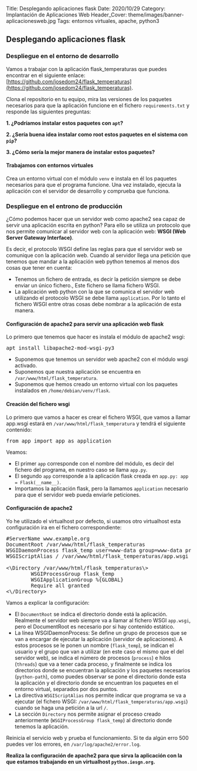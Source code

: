 Title: Desplegando aplicaciones flask
Date: 2020/10/29
Category: Implantación de Aplicaciones Web
Header_Cover: theme/images/banner-aplicacionesweb.jpg
Tags: entornos virtuales, apache, python3


## Desplegando aplicaciones flask
### Despliegue en el entorno de desarrollo

Vamos a trabajar con la aplicación flask_temperaturas que puedes encontrar en el siguiente enlace: [https://github.com/josedom24/flask_temperaturas](https://github.com/josedom24/flask_temperaturas).

Clona el repositorio en tu equipo, mira las versiones de los paquetes necesarios para que la aplicación funcione en el fichero `requirements.txt` y responde las siguientes preguntas:

**1. ¿Podríamos instalar estos paquetes con `apt`?**



**2. ¿Sería buena idea instalar como root estos paquetes en el sistema con `pip`?**



**3. ¿Cómo sería la mejor manera de instalar estos paquetes?**




#### Trabajamos con entornos virtuales

Crea un entorno virtual con el módulo `venv` e instala en él los paquetes necesarios para que el programa funcione. Una vez instalado, ejecuta la aplicación con el servidor de desarrollo y comprueba que funciona.

### Despliegue en el entrono de producción

¿Cómo podemos hacer que un servidor web como apache2 sea capaz de servir una aplicación escrita en python? Para ello se utiliza un protocolo que nos permite comunicar al servidor web con la aplicación web: **WSGI (Web Server Gateway Interface)**.

Es decir, el protocolo WSGI define las reglas para que el servidor web se comunique con la aplicación web. Cuando al servidor llega una petición que tenemos que mandar a la aplicación web python tenemos al menos dos cosas que tener en cuenta:

- Tenemos un fichero de entrada, es decir la petición siempre se debe enviar un único fichero., Este fichero se llama fichero WSGI.
- La aplicación web python con la que se comunica el servidor web utilizando el protocolo WSGI se debe llama `application`. Por lo tanto el fichero WSGI entre otras cosas debe nombrar a la aplicación de esta manera.

#### Configuración de apache2 para servir una aplicación web flask

Lo primero que tenemos que hacer es instala el módulo de apache2 wsgi:

<pre>
apt install libapache2-mod-wsgi-py3
</pre>

- Suponemos que tenemos un servidor web apache2 con el módulo wsgi activado.
- Suponemos que nuestra aplicación se encuentra en `/var/www/html/flask_temperatura`.
- Suponemos que hemos creado un entorno virtual con los paquetes instalados en `/home/debian/venv/flask`.

#### Creación del fichero wsgi

Lo primero que vamos a hacer es crear el fichero WSGI, que vamos a llamar app.wsgi estará en `/var/www/html/flask_temperatura` y tendrá el siguiente contenido:

<pre>
from app import app as application
</pre>

Veamos:

- El primer `app` corresponde con el nombre del módulo, es decir del fichero del programa, en nuestro caso se llama `app.py`.
- El segundo `app` corresponde a la aplicación flask creada en `app.py: app = Flask(__name__)`.
- Importamos la aplicación flask, pero la llamamos `application` necesario para que el servidor web pueda enviarle peticiones.

#### Configuración de apache2

Yo he utilizado el virtualhost por defecto, si usamos otro virtualhost esta configuración ira en el fichero correspondiente:

<pre>
#ServerName www.example.org
DocumentRoot /var/www/html/flask_temperaturas
WSGIDaemonProcess flask_temp user=www-data group=www-data processes=1 threads=5 python-path=/var/www/html/flask_temperaturas:/home/debian/venv/flask/lib/python3.7/site-packages
WSGIScriptAlias / /var/www/html/flask_temperaturas/app.wsgi

<\Directory /var/www/html/flask_temperaturas\>
        WSGIProcessGroup flask_temp
        WSGIApplicationGroup %{GLOBAL}
        Require all granted
<\/Directory>
</pre>

Vamos a explicar la configuración:

- El `DocumentRoot` se indica el directorio donde está la aplicación. Realmente el servidor web siempre va a llamar al fichero WSGI `app.wsgi`, pero el DocumentRoot es necesario por si hay contenido estático.
- La línea WSGIDaemonProcess: Se define un grupo de procesos que se van a encargar de ejecutar la aplicación (servidor de aplicaciones). A estos procesos se le ponen un nombre (`flask_temp`), se indican el usuario y el grupo que van a utilizar (en este caso el mismo que el del servidor web), se indica el número de procesos (`process`) e hilos (`threads`) que va a tener cada proceso, y finalmente se indica los directorios donde se encuentran la aplicación y los paquetes necesarios (`python-path`), como puedes observar se pone el directorio donde esta la aplicación y el directorio donde se encuentran los paquetes en el entorno virtual, separados por dos puntos.
- La directiva `WSGIScriptAlias` nos permite indicar que programa se va a ejecutar (el fichero WSGI: `/var/www/html/flask_temperaturas/app.wsgi`) cuando se haga una petición a la url `/`.
- La sección `Directory` nos permite asignar el proceso creado anteriormente (`WSGIProcessGroup flask_temp`) al directorio donde tenemos la aplicación.

Reinicia el servicio web y prueba el funcionamiento. Si te da algún erro 500 puedes ver los errores, en `/var/log/apache2/error.log`.

**Realiza la configuración de apache2 para que sirva la aplicación con la que estamos trabajando en un virtualhost `python.iesgn.org`.**
